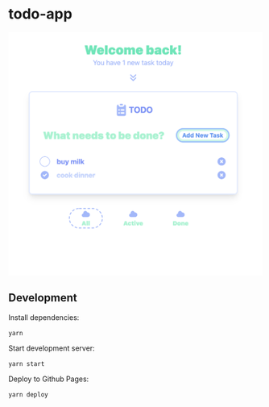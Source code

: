 # todo-app

![Screenshot](./screenshot.png)

## Development

Install dependencies:
```
yarn
```

Start development server:
```
yarn start
```

Deploy to Github Pages:
```
yarn deploy
```
